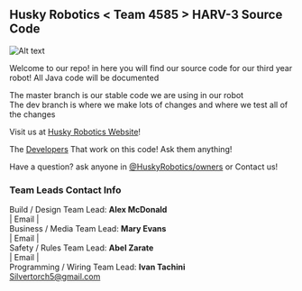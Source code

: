 ## Husky Robotics < Team 4585 > HARV-3 Source Code



![Alt text](http://huskyrobotics.weebly.com/uploads/1/9/0/2/19023651/1400799246.png?raw=true "Husky Robotics - Team 4585 Logo")

Welcome to our repo! in here you will find our source code for our third year robot! All Java code will be documented 

The master branch is our stable code we are using in our robot <br>
The dev branch is where we make lots of changes and where we test all of the changes <br>

Visit us at [Husky Robotics Website](http://huskyrobotics.weebly.com/)!

The [Developers](https://github.com/orgs/HuskyRobotics/teams/developers) That work on this code! Ask them anything!

Have a question? ask anyone in [@HuskyRobotics/owners]() or Contact us!

### Team Leads Contact Info<br>
Build / Design Team Lead: <b>Alex McDonald</b> <br>
| Email | <br>
Business / Media Team Lead: <b>Mary Evans</b>  <br>
| Email | <br>
Safety / Rules Team Lead:  <b>Abel Zarate</b>  <br>
| Email | <br>
Programming / Wiring Team Lead: <b> Ivan Tachini</b><br> 
Silvertorch5@gmail.com <br>








